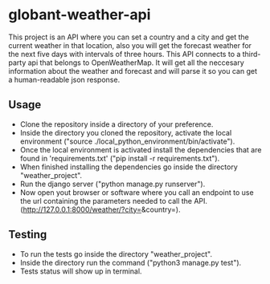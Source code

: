 # globant-weather-api

This project is an API where you can set a country and a city and get the current weather in that location, also you will get the forecast weather for the next five days with intervals of three hours. This API connects to a third-party api that belongs to OpenWeatherMap. It will get all the neccesary information about the weather and forecast and will parse it so you can get a human-readable json response.

## Usage

* Clone the repository inside a directory of your preference.
* Inside the directory you cloned the repository, activate the local environment ("source ./local_python_environment/bin/activate").
* Once the local environment is activated install the dependencies that are found in 'requirements.txt' ("pip install -r requirements.txt").
* When finished installing the dependencies go inside the directory "weather_project".
* Run the django server ("python manage.py runserver").
* Now open yout browser or software where you call an endpoint to use the url containing the parameters needed to call the API. (http://127.0.0.1:8000/weather/?city=<city>&country=<twoDigitCountryCode>).
  
## Testing
  
* To run the tests go inside the directory "weather_project". 
* Inside the directory run the command ("python3 manage.py test").
* Tests status will show up in terminal.
